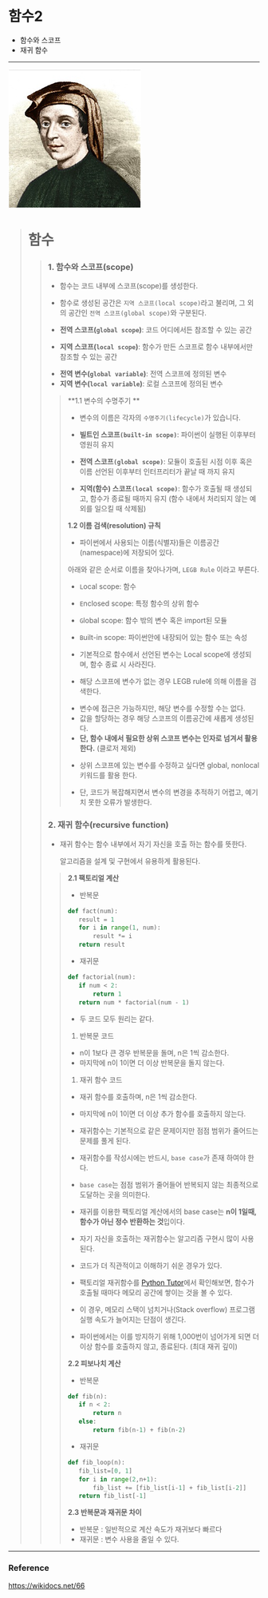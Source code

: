# 함수2

* 함수와 스코프
* 재귀 함수

--------

![0727](../python_asset/0727.png)

> #  함수 
>
> > ### 1. 함수와 스코프(scope)
> >
> > * 함수는 코드 내부에 스코프(scope)를 생성한다.
> >
> > *  함수로 생성된 공간은 `지역 스코프(local scope)`라고 불리며, 그 외의 공간인 `전역 스코프(global scope)`와 구분된다.
> >
> >   * **전역 스코프(`global scope`)**: 코드 어디에서든 참조할 수 있는 공간
> >   * **지역 스코프(`local scope`)**: 함수가 만든 스코프로 함수 내부에서만 참조할 수 있는 공간
> >
> >   - **전역 변수(`global variable`)**: 전역 스코프에 정의된 변수
> >   - **지역 변수(`local variable`)**: 로컬 스코프에 정의된 변수
> >
> > >**1.1 변수의 수명주기 **
> > >
> > >* 변수의 이름은 각자의 `수명주기(lifecycle)`가 있습니다.
> > >
> > >  * **빌트인 스코프`(built-in scope)`**: 파이썬이 실행된 이후부터 영원히 유지
> > >  * **전역 스코프`(global scope)`**: 모듈이 호출된 시점 이후 혹은 이름 선언된 이후부터 인터프리터가 끝날 때 까지 유지
> > >
> > >  - **지역(함수) 스코프`(local scope)`**: 함수가 호출될 때 생성되고, 함수가 종료될 때까지 유지 (함수 내에서 처리되지 않는 예외를 일으킬 때 삭제됨)
> > >
> > >**1.2 이름 검색(resolution) 규칙**
> > >
> > >* 파이썬에서 사용되는 이름(식별자)들은 이름공간(namespace)에 저장되어 있다.
> > >
> > >  아래와 같은 순서로 이름을 찾아나가며, `LEGB Rule` 이라고 부른다. 
> > >
> > >  * `L`ocal scope: 함수
> > >
> > >
> > >  * `E`nclosed scope: 특정 함수의 상위 함수 
> > >
> > >
> > >  * `G`lobal scope: 함수 밖의 변수 혹은 import된 모듈
> > >
> > >
> > >  * `B`uilt-in scope: 파이썬안에 내장되어 있는 함수 또는 속성
> > >
> > >* 기본적으로 함수에서 선언된 변수는 Local scope에 생성되며, 함수 종료 시 사라진다.
> > >
> > >* 해당 스코프에 변수가 없는 경우 LEGB rule에 의해 이름을 검색한다.
> > >
> > >  - 변수에 접근은 가능하지만, 해당 변수를 수정할 수는 없다.
> > >  - 값을 할당하는 경우 해당 스코프의 이름공간에 새롭게 생성된다.
> > >  - **단, 함수 내에서 필요한 상위 스코프 변수는 인자로 넘겨서 활용한다.** (클로저 제외)
> > >
> > >* 상위 스코프에 있는 변수를 수정하고 싶다면 global, nonlocal 키워드를 활용 한다.
> > >
> > >  - 단, 코드가 복잡해지면서 변수의 변경을 추적하기 어렵고, 예기치 못한 오류가 발생한다.
> >
> > ### 2. 재귀 함수(recursive function)
> >
> > * 재귀 함수는 함수 내부에서 자기 자신을 호출 하는 함수를 뜻한다.
> >
> >   알고리즘을 설계 및 구현에서 유용하게 활용된다.
> >
> > >**2.1 팩토리얼 계산**
> > >
> > >* 반복문
> > >
> > >```python
> > >def fact(num):
> > >    result = 1
> > >    for i in range(1, num):
> > >        result *= i
> > >    return result
> > >```
> > >
> > >* 재귀문
> > >
> > >```python
> > >def factorial(num):
> > >    if num < 2:
> > >        return 1
> > >    return num * factorial(num - 1)
> > >```
> > >
> > >- 두 코드 모두 원리는 같다.
> > >
> > >1. 반복문 코드
> > >   - n이 1보다 큰 경우 반복문을 돌며, n은 1씩 감소한다.
> > >   - 마지막에 n이 1이면 더 이상 반복문을 돌지 않는다.
> > >
> > >1. 재귀 함수 코드
> > >   - 재귀 함수를 호출하며, n은 1씩 감소한다.
> > >   - 마지막에 n이 1이면 더 이상 추가 함수를 호출하지 않는다.
> > >
> > >- 재귀함수는 기본적으로 같은 문제이지만 점점 범위가 줄어드는 문제를 풀게 된다.
> > >- 재귀함수를 작성시에는 반드시, `base case`가 존재 하여야 한다.
> > >- `base case`는 점점 범위가 줄어들어 반복되지 않는 최종적으로 도달하는 곳을 의미한다.
> > >- 재귀를 이용한 팩토리얼 계산에서의 base case는 **n이 1일때, 함수가 아닌 정수 반환하는 것**입이다.
> > >
> > >- 자기 자신을 호출하는 재귀함수는 알고리즘 구현시 많이 사용된다.
> > >- 코드가 더 직관적이고 이해하기 쉬운 경우가 있다.
> > >- 팩토리얼 재귀함수를 [Python Tutor](https://goo.gl/k1hQYz)에서 확인해보면, 함수가 호출될 때마다 메모리 공간에 쌓이는 것을 볼 수 있다.
> > >- 이 경우, 메모리 스택이 넘치거나(Stack overflow) 프로그램 실행 속도가 늘어지는 단점이 생긴다.
> > >- 파이썬에서는 이를 방지하기 위해 1,000번이 넘어가게 되면 더이상 함수를 호출하지 않고, 종료된다. (최대 재귀 깊이)
> > >
> > >**2.2 피보나치 계산**
> > >
> > >* 반복문
> > >
> > >```python
> > >def fib(n):
> > >    if n < 2:
> > >        return n
> > >    else:
> > >        return fib(n-1) + fib(n-2)
> > >```
> > >
> > >* 재귀문
> > >
> > >```python
> > >def fib_loop(n):
> > >    fib_list=[0, 1]
> > >    for i in range(2,n+1):
> > >        fib_list += [fib_list[i-1] + fib_list[i-2]]
> > >    return fib_list[-1]
> > >```
> > >
> > >**2.3 반복문과 재귀문 차이**
> > >
> > >* 반복문 : 일반적으로 계산 속도가 재귀보다 빠르다
> > >* 재귀문 : 변수 사용을 줄일 수 있다.
> > >
> > >

---

### Reference

https://wikidocs.net/66

